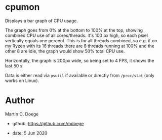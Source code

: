 # cpumon
Displays a bar graph of CPU usage.

The graph goes from 0% at the bottom to 100% at the top, showing combined CPU use of all cores/threads. It's 100 px high, so each pixel vertically equals one percent. This is for all threads combined, so e.g. if on my Ryzen with its 16 threads there are 8 threads running at 100% and the other 8 are idle, the graph would show 50% total CPU use.

Horizontally, the graph is 200px wide, so being set to 4 FPS, it shows the last 50 s.

Data is either read via ``psutil`` if available or directly from ``/proc/stat`` (only works on Linux).

# Author

Martin C. Doege

+ github: https://github.com/mdoege

+ date: 5 Jun 2020
